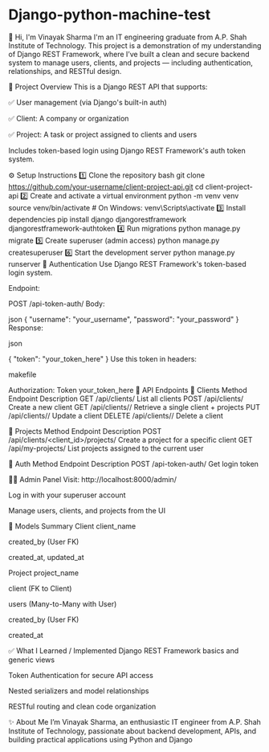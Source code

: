 # Django-python-machine-test
👋 Hi, I'm Vinayak Sharma
I'm an IT engineering graduate from A.P. Shah Institute of Technology.
This project is a demonstration of my understanding of Django REST Framework, where I’ve built a clean and secure backend system to manage users, clients, and projects — including authentication, relationships, and RESTful design.

🔖 Project Overview
This is a Django REST API that supports:

✅ User management (via Django's built-in auth)

✅ Client: A company or organization

✅ Project: A task or project assigned to clients and users

Includes token-based login using Django REST Framework's auth token system.

⚙️ Setup Instructions
1️⃣ Clone the repository
bash
git clone https://github.com/your-username/client-project-api.git
cd client-project-api
2️⃣ Create and activate a virtual environment
python -m venv venv
source venv/bin/activate   # On Windows: venv\Scripts\activate
3️⃣ Install dependencies
pip install django djangorestframework djangorestframework-authtoken
4️⃣ Run migrations
python manage.py migrate
5️⃣ Create superuser (admin access)
python manage.py createsuperuser
6️⃣ Start the development server
python manage.py runserver
🔐 Authentication
Use Django REST Framework's token-based login system.

Endpoint:

POST /api-token-auth/
Body:

json
{
  "username": "your_username",
  "password": "your_password"
}
Response:

json

{
  "token": "your_token_here"
}
Use this token in headers:

makefile

Authorization: Token your_token_here
📮 API Endpoints
🔹 Clients
Method	Endpoint	Description
GET	/api/clients/	List all clients
POST	/api/clients/	Create a new client
GET	/api/clients/<id>/	Retrieve a single client + projects
PUT	/api/clients/<id>/	Update a client
DELETE	/api/clients/<id>/	Delete a client

🔹 Projects
Method	Endpoint	Description
POST	/api/clients/<client_id>/projects/	Create a project for a specific client
GET	/api/my-projects/	List projects assigned to the current user

🔹 Auth
Method	Endpoint	Description
POST	/api-token-auth/	Get login token

🧑‍💻 Admin Panel
Visit: http://localhost:8000/admin/

Log in with your superuser account

Manage users, clients, and projects from the UI

📌 Models Summary
Client
client_name

created_by (User FK)

created_at, updated_at

Project
project_name

client (FK to Client)

users (Many-to-Many with User)

created_by (User FK)

created_at

✅ What I Learned / Implemented
Django REST Framework basics and generic views

Token Authentication for secure API access

Nested serializers and model relationships

RESTful routing and clean code organization

✨ About Me
I’m Vinayak Sharma, an enthusiastic IT engineer from A.P. Shah Institute of Technology, passionate about backend development, APIs, and building practical applications using Python and Django
